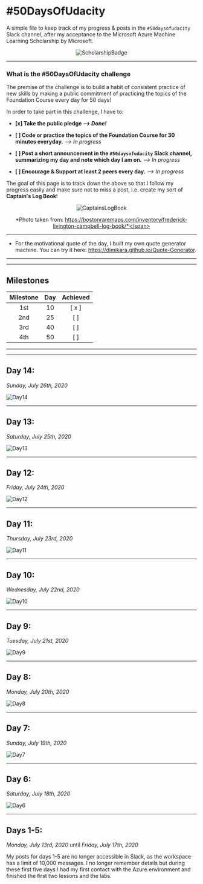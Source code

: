 # #50DaysOfUdacity

A simple file to keep track of my progress & posts in the `#50daysofudacity` Slack channel, after my acceptance to the Microsoft Azure Machine Learning Scholarship by Microsoft.

<span style="display:block;text-align:center">![ScholarshipBadge](./img/MicrosoftML_FoundationCourse_Scholarship.jpg "Microsoft Scholarship Badge")</span>

___

### **What is the #50DaysOfUdacity challenge**

The premise of the challenge is to build a habit of consistent practice of new skills by making a public commitment of practicing the topics of the Foundation Course every day for 50 days!

In order to take part in this challenge, I have to:

- **[x] Take the public pledge *--> Done!***

- **[ ] Code or practice the topics of the Foundation Course for 30 minutes everyday.** *--> In progress*

- **[ ] Post a short announcement in the  `#50daysofudacity` Slack channel, summarizing my day and note which day I am on.** *--> In progress*

- **[ ] Encourage &  Support at least 2 peers every day.** *--> In progress*

The goal of this page is to track down the above so that I follow my progress easily and make sure not to miss a post, i.e. create my sort of **Captain's Log Book**!

<span style="display:block;text-align:center">![CaptainsLogBook](./img/CaptainsLogBook.JPG "Captain's Log Book")</span>

<span style="display:block;text-align:center">*Photo taken from: https://bostonraremaps.com/inventory/frederick-livington-campbell-log-book/*</span>

___

* For the motivational quote of the day, I built my own quote generator machine. You can try it here: https://dimikara.github.io/Quote-Generator.

___
___

## **Milestones**


| Milestone | Day | Achieved |
| :---: | :---: | :---: |
| 1st | 10  | [ x ] |
| 2nd | 25 | [ ] |
| 3rd | 40 | [ ] |
| 4th | 50 | [ ] |

___
___

## **Day 14:** 

*Sunday, July 26th, 2020*

![Day14](./img/Day14.JPG "Day 14 Slack post")

___


## **Day 13:** 

*Saturday, July 25th, 2020*

![Day13](./img/Day13.JPG "Day 13 Slack post")

___


## **Day 12:** 

*Friday, July 24th, 2020*

![Day12](./img/Day12.JPG "Day 12 Slack post")

___

## **Day 11:** 

*Thursday, July 23rd, 2020*

![Day11](./img/Day11.JPG "Day 11 Slack post")

___


## **Day 10:** 

*Wednesday, July 22nd, 2020*

![Day10](./img/Day10.JPG "Day 10 Slack post")

___

## **Day 9:** 

*Tuesday, July 21st, 2020*

![Day9](./img/Day9.JPG "Day 9 Slack post")

___

## **Day 8:** 

*Monday, July 20th, 2020*

![Day8](./img/Day8.JPG "Day 8 Slack post")

___

## **Day 7:** 

*Sunday, July 19th, 2020*

![Day7](./img/Day7.JPG "Day 7 Slack post")

___

## **Day 6:** 

*Saturday, July 18th, 2020*

![Day6](./img/Day6.jpg "Day 6 Slack post")

___

## **Days 1-5:** 

*Monday, July 13rd, 2020* until *Friday, July 17th, 2020*

My posts for days 1-5 are no longer accessible in Slack, as the workspace has a limit of 10,000 messages.
I no longer remember details but during these first five days I had my first contact with the Azure environment and finished the first two lessons and the labs.






